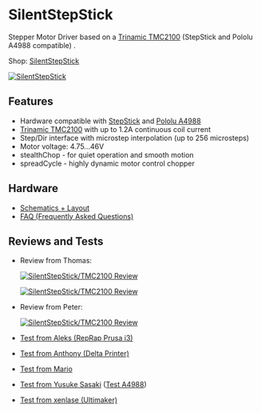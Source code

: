 # SilentStepStick
Stepper Motor Driver based on a [Trinamic TMC2100](http://www.trinamic.com/products/integrated-circuits/stepper-power-driver/tmc2100) (StepStick and Pololu A4988 compatible) .

Shop: [SilentStepStick](http://www.watterott.com/en/SilentStepStick)

[![SilentStepStick](https://raw.github.com/watterott/SilentStepStick/master/pcb/SilentStepStick_v10.jpg)](http://www.watterott.com/en/SilentStepStick)


## Features
* Hardware compatible with [StepStick](http://reprap.org/wiki/StepStick) and [Pololu A4988](https://www.pololu.com/product/1182)
* [Trinamic TMC2100](http://www.trinamic.com/products/integrated-circuits/stepper-power-driver/tmc2100) with up to 1.2A continuous coil current
* Step/Dir interface with microstep interpolation (up to 256 microsteps)
* Motor voltage: 4.75...46V
* stealthChop - for quiet operation and smooth motion
* spreadCycle - highly dynamic motor control chopper


## Hardware
* [Schematics + Layout](https://github.com/watterott/SilentStepStick/tree/master/pcb)
* [FAQ (Frequently Asked Questions)](https://github.com/watterott/SilentStepStick/blob/master/docu/FAQ.md)


## Reviews and Tests

* Review from Thomas:

  [![SilentStepStick/TMC2100 Review](http://img.youtube.com/vi/g6Bxoqr8QlY/0.jpg)](https://www.youtube.com/watch?v=g6Bxoqr8QlY)

  [![SilentStepStick/TMC2100 Review](http://img.youtube.com/vi/mYuZqx8xwTg/0.jpg)](https://www.youtube.com/watch?v=mYuZqx8xwTg)

* Review from Peter:

  [![SilentStepStick/TMC2100 Review](http://img.youtube.com/vi/P3ebhi-vZRY/0.jpg)](https://www.youtube.com/watch?v=P3ebhi-vZRY)

* [Test from Aleks (RepRap Prusa i3)](https://www.youtube.com/watch?v=33jQ0P7SMJA)

* [Test from Anthony (Delta Printer)](https://www.youtube.com/watch?v=CZOV0BdgSiU)

* [Test from Mario](https://www.youtube.com/watch?v=mJmg0iRHX8s)

* [Test from Yusuke Sasaki](https://www.youtube.com/watch?v=wrS7l46YJ_E) ([Test A4988](https://www.youtube.com/watch?v=iw6MRjzS6V4))

* [Test from xenlase (Ultimaker)](https://www.youtube.com/watch?v=0jPbzB7XtWg)
